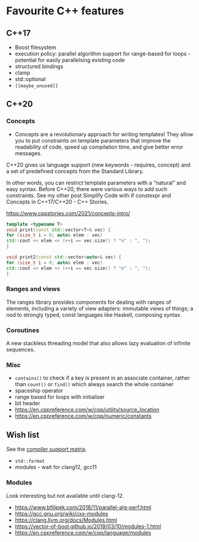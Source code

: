 # Favourite C++ features
## C++17
- Boost filesystem
- execution policy: parallel algorithm support for range-based for loops -
potential for easily parallelsing existing code
- structured bindings
- clamp
- std::optional
- `[[maybe_unused]]`

## C++20
### Concepts
- Concepts are a revolutionary approach for writing templates! They allow you
to put constraints on template parameters that improve the readability of
code, speed up compilation time, and give better error messages.

C++20 gives us language support (new keywords - requires, concept) and a set of predefined concepts from the Standard Library.

In other words, you can restrict template parameters with a “natural” and easy
syntax. Before C++20, there were various ways to add such constraints. See my
other post Simplify Code with if constexpr and Concepts in C++17/C++20 - C++
Stories.

https://www.cppstories.com/2021/concepts-intro/

```cpp
template <typename T>
void print(const std::vector<T>& vec) {
for (size_t i = 0; auto& elem : vec)
std::cout << elem << (++i == vec.size() ? "n" : ", ");
}
```

```cpp
void print2(const std::vector<auto>& vec) {
for (size_t i = 0; auto& elem : vec)
std::cout << elem << (++i == vec.size() ? "n" : ", ");
}
```

### Ranges and views
The ranges library provides components for dealing with ranges of elements,
including a variety of view adapters: immutable views of things; a nod to
strongly typed, const languages like Haskell, composing syntax.

### Coroutines
A new stackless threading model that also allows lazy evaluation of infinite
sequences.

### Misc
- `contains()` to check if a key is present in an associate container, rather
than `count()` or `find()` which always search the whole container
- spaceship operator
- range based for loops with initialiser
- bit header
- https://en.cppreference.com/w/cpp/utility/source_location
- https://en.cppreference.com/w/cpp/numeric/constants

## Wish list
See the [compiler support matrix](https://en.cppreference.com/w/cpp/20).

- `std::format`
- modules - wait for clang12, gcc11

### Modules
Look interesting but not available until clang-12.

- https://www.bfilipek.com/2018/11/parallel-alg-perf.html
- https://gcc.gnu.org/wiki/cxx-modules
- https://clang.llvm.org/docs/Modules.html
- https://vector-of-bool.github.io/2019/03/10/modules-1.html
- https://en.cppreference.com/w/cpp/language/modules
